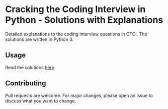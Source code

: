 # Cracking the Coding Interview in Python - Solutions with Explanations

Detailed explanations to the coding interview questions in CTCI. The solutions are written in Python 3.

## Usage

Read the solutions [here](https://quastor.org/cracking-the-coding-interview/arrays-and-strings/one-away)

## Contributing

Pull requests are welcome. For major changes, please open an issue to discuss what you want to change.